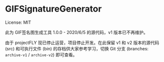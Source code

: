 # GIFSignatureGenerator

License: MIT

此为 GIF签名图生成工具 1.0.0 - 2020/6/5 的源代码，v1 版本已不再维护。

由于 projectFLY 现已停止运营，项目停止开发。在此保留 v1 和 v2 版本的源代码 (src) 和可执行文件 (bin) 的存档供大家参考学习，切换 Git 分支 (branches: `archive-v1` / `archive-v2`) 即可查看。